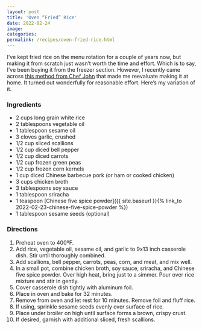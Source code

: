 ```yaml
---
layout: post
title: 'Oven “Fried” Rice'
date: 2022-02-24
image:
categories:
permalink: /recipes/oven-fried-rice.html
---
```


I’ve kept fried rice on the menu rotation for a couple of years now, but making it from scratch just wasn’t worth the time and effort. Which is to say, I’ve been buying it from the freezer section. However, I recently came across [this method from Chef John](https://foodwishes.blogspot.com/2019/03/baked-fried-rice-once-cooked.html) that made me reevaluate making it at home. It turned out wonderfully for reasonable effort. Here’s my variation of it.

### Ingredients

- 2 cups long grain white rice
- 2 tablespoons vegetable oil
- 1 tablespoon sesame oil
- 3 cloves garlic, crushed
- 1/2 cup sliced scallions
- 1/2 cup diced bell pepper
- 1/2 cup diced carrots
- 1/2 cup frozen green peas
- 1/2 cup frozen corn kernels
- 1 cup diced Chinese barbecue pork (or ham or cooked chicken)
- 3 cups chicken broth
- 3 tablespoons soy sauce
- 1 tablespoon sriracha
- 1 teaspoon [Chinese five spice powder]({{ site.baseurl }}{% link_to 2022-02-23-chinese-five-spice-powder %})
- 1 tablespoon sesame seeds (optional)

### Directions

1. Preheat oven to 400ºF.
2. Add rice, vegetable oil, sesame oil, and garlic to 9x13 inch casserole dish. Stir until thoroughly combined.
3. Add scallions, bell pepper, carrots, peas, corn, and meat, and mix well.
4. In a small pot, combine chicken broth, soy sauce, sriracha, and Chinese five spice powder. Over high heat, bring just to a simmer. Pour over rice mixture and stir in gently.
5. Cover casserole dish tightly with aluminum foil.
6. Place in oven and bake for 32 minutes.
7. Remove from oven and let rest for 10 minutes. Remove foil and fluff rice.
8. If using, sprinkle sesame seeds evenly over surface of rice.
9. Place under broiler on high until surface forms a brown, crispy crust.
10. If desired, garnish with additional sliced, fresh scallions.
